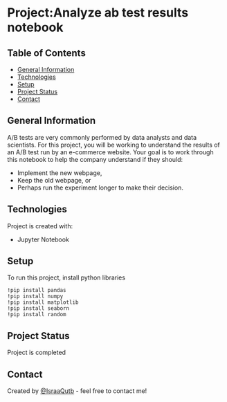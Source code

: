 # Project:Analyze ab test results notebook
## Table of Contents
* [General Information](#generalinformation)
* [Technologies](#technologies)
* [Setup](#setup)
* [Project Status](#project-status)
* [Contact](#contact)

<a id='generalinformation'></a>
## General Information 
A/B tests are very commonly performed by data analysts and data scientists. For this project, you will be working to understand the results of an A/B test run by an e-commerce website. Your goal is to work through this notebook to help the company understand if they should:

* Implement the new webpage,
* Keep the old webpage, or
* Perhaps run the experiment longer to make their decision.


<a id='technologies'></a>
## Technologies
Project is created with:
* Jupyter Notebook

<a id='setup'></a>
## Setup
To run this project, install python libraries 

```
!pip install pandas 
!pip install numpy 
!pip install matplotlib 
!pip install seaborn
!pip install random

```
<a id='project-status'></a>
## Project Status
Project is completed 

<a id='generalinformation'></a>
## Contact
Created by [@IsraaQutb](https://github.com/IsraaQutb) - feel free to contact me!
